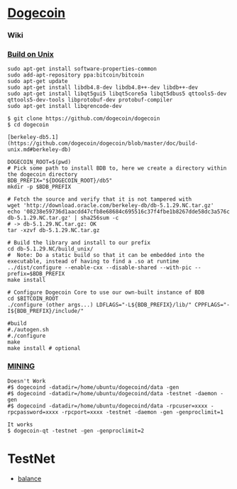 # [Dogecoin](https://github.com/dogecoin/dogecoin)

### Wiki

### [Build on Unix](https://github.com/dogecoin/dogecoin/blob/master/doc/build-unix.md)

    sudo apt-get install software-properties-common
    sudo add-apt-repository ppa:bitcoin/bitcoin
    sudo apt-get update
    sudo apt-get install libdb4.8-dev libdb4.8++-dev libdb++-dev
    sudo apt-get install libqt5gui5 libqt5core5a libqt5dbus5 qttools5-dev qttools5-dev-tools libprotobuf-dev protobuf-compiler
    sudo apt-get install libqrencode-dev
    
    $ git clone https://github.com/dogecoin/dogecoin
    $ cd dogecoin 
    
    [berkeley-db5.1](https://github.com/dogecoin/dogecoin/blob/master/doc/build-unix.md#berkeley-db)
   
    DOGECOIN_ROOT=$(pwd)
    # Pick some path to install BDB to, here we create a directory within the dogecoin directory
    BDB_PREFIX="${DOGECOIN_ROOT}/db5"
    mkdir -p $BDB_PREFIX
    
    # Fetch the source and verify that it is not tampered with
    wget 'http://download.oracle.com/berkeley-db/db-5.1.29.NC.tar.gz'
    echo '08238e59736d1aacdd47cfb8e68684c695516c37f4fbe1b8267dde58dc3a576c db-5.1.29.NC.tar.gz' | sha256sum -c
    # -> db-5.1.29.NC.tar.gz: OK
    tar -xzvf db-5.1.29.NC.tar.gz
    
    # Build the library and install to our prefix
    cd db-5.1.29.NC/build_unix/
    #  Note: Do a static build so that it can be embedded into the executable, instead of having to find a .so at runtime
    ../dist/configure --enable-cxx --disable-shared --with-pic --prefix=$BDB_PREFIX
    make install
    
    # Configure Dogecoin Core to use our own-built instance of BDB
    cd $BITCOIN_ROOT
    ./configure (other args...) LDFLAGS="-L${BDB_PREFIX}/lib/" CPPFLAGS="-I${BDB_PREFIX}/include/"
    
    #build
    #./autogen.sh
    #./configure
    make
    make install # optional
    

### [MINING](https://www.reddit.com/r/dogecoin/comments/3hbon4/how_to_run_a_dogecoin_testnet_node_its_easier/)

    Doesn't Work
    #$ dogecoind -datadir=/home/ubuntu/dogecoind/data -gen
    #$ dogecoind -datadir=/home/ubuntu/dogecoind/data -testnet -daemon -gen
    #$ dogecoind -datadir=/home/ubuntu/dogecoind/data -rpcuser=xxxx -rpcpassword=xxxx -rpcport=xxxx -testnet -daemon -gen -genproclimit=1
    
    It works
    $ dogecoin-qt -testnet -gen -genproclimit=2

# TestNet

   - [balance](https://chain.so/testnet/doge)
